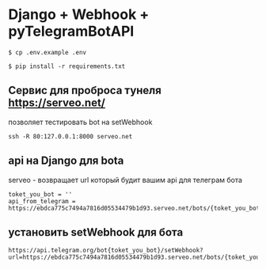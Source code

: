 # Django + Webhook + pyTelegramBotAPI

```
$ cp .env.example .env
```

```
$ pip install -r requirements.txt
```

## Сервис для проброса тунеля https://serveo.net/
позволяет тестировать bot на setWebhook
```
ssh -R 80:127.0.0.1:8000 serveo.net
```

## api на Django для bota
serveo - возвращает url который будит вашим api для телеграм бота
```
toket_you_bot = ''
api_from_telegram = https://ebdca775c7494a7816d05534479b1d93.serveo.net/bots/{toket_you_bot}/
```

## установить setWebhook для бота
```
https://api.telegram.org/bot{toket_you_bot}/setWebhook?url=https://ebdca775c7494a7816d05534479b1d93.serveo.net/bots/{toket_you_bot}/
```
